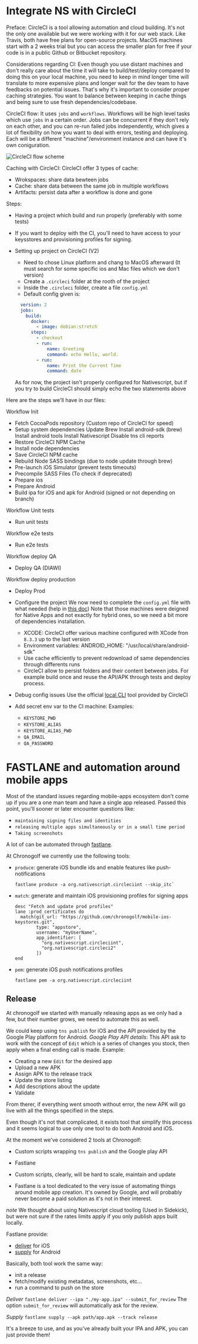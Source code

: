 # Integrate NS with CircleCI

Preface: CircleCI is a tool allowing automation and cloud building. It's not the only one available but we were working with it for our web stack.
Like Travis, both have free plans for open-source projects.
MacOS machines start with a 2 weeks trial but you can access the smaller plan for free if your code is in a public Github or Bitbucket repository.

Considerations regarding CI:
Even though you use distant machines and don't really care about the time it will take to build/test/deploy compared to doing this on your local machine, you need to keep in mind longer time will translate to more expensive plans and longer wait for the dev team to have feedbacks on potential issues.
That's why it's important to consider proper caching strategies.
You want to balance between keeping in cache things and being sure to use fresh dependencies/codebase.

CircleCI flow:
It uses `jobs` and `workflows`. Workflows will be high level tasks which use `jobs` in a certain order. Jobs can be concurrent if they don't rely on each other, and you can re-run failed jobs independently, which gives a lot of flexibility on how you want to deal with errors, testing and deploying. Each will be a different "machine"/environment instance and can have it's own coniguration.

![CircleCI flow scheme](https://circleci.com/blog/media/Diagram-v3--Default.png)

Caching with CircleCI:
CircleCI offer 3 types of cache:
- Wrokspaces: share data bewteen jobs
- Cache: share data between the same job in multiple workflows
- Artifacts: persist data after a workflow is done and gone

Steps:
- Having a project which build and run properly (preferably with some tests)
- If you want to deploy with the CI, you'll need to have access to your keysstores and provisioning profiles for signing.

- Setting up project on CircleCI (V2)
  * Need to chose Linux platform and chang to MacOS afterward (It must search for some specific ios and Mac files which we don't version)
  * Create a `.circleci` folder at the rooth of the project
  * Inside the `.circleci` folder, create a file `config.yml`
  * Default config given is:
  ``` yml
    version: 2
    jobs:
      build:
        docker:
          - image: debian:stretch
        steps:
          - checkout
          - run:
              name: Greeting
              command: echo Hello, world.
          - run:
              name: Print the Current Time
              command: date

  ```
  As for now, the project isn't properly configured for Nativescript, but if you try to build CircleCI should simply echo the two statements above

Here are the steps we'll have in our files:

Workflow Init
- Fetch CocoaPods repository (Custom repo of CircleCI for speed)
- Setup system dependencies
    Update Brew
    Install android-sdk (brew)
    Install android tools
    Install Nativescript
    Disable tns cli reports
- Restore CircleCI NPM Cache
- Install node dependencies
- Save CircleCI NPM cache
- Rebuild Node SASS bindings (due to node update through brew)
- Pre-launch iOS Simulator (prevent tests timeouts)
- Precompile SASS Files (To check if deprecated)
- Prepare ios
- Prepare Android
- Build ipa for iOS and apk for Android (signed or not depending on branch)

Workflow Unit tests
- Run unit tests

Workflow e2e tests
- Run e2e tests

Workflow deploy QA
- Deploy QA (DIAWI)

Workflow deploy production
- Deploy Prod

- Configure the project
We now need to complete the `config.yml` file with what needed (help in [this doc](https://circleci.com/docs/2.0/testing-ios/))
Note that those machines were deigned for Native Apps and not exactly for hybrid ones, so we need a bit more of dependencies installation.
  * XCODE: CircleCI offer various machine configured with XCode fron `8.3.3` up to the last version
  * Environment variables: ANDROID_HOME: "/usr/local/share/android-sdk"
  * Use cache efficiently to prevent redownload of same dependencies through differents runs
  * CircleCI allow to persist folders and their content between jobs. For example build once and reuse the API/APK through tests and deploy process.

- Debug config issues
Use the official [local CLI](https://circleci.com/docs/2.0/local-cli/) tool provided by CircleCI

- Add secret env var to the CI machine:
  Examples:
  * `KEYSTORE_PWD`
  * `KEYSTORE_ALIAS`
  * `KEYSTORE_ALIAS_PWD`
  * `QA_EMAIL`
  * `QA_PASSWORD`


# FASTLANE and automation around mobile apps

Most of the standard issues regarding mobile-apps ecosystem don't come up if you are a one man team and have a single app released. Passed this point, you'll sooner or later encounter questions like:
- `maintaining signing files and identities`
- `releasing multiple apps simultaneously or in a small time period`
- `Taking screenshots`

A lot of  can be automated through [fastlane](https://docs.fastlane.tools).

At Chronogolf we currently use the following tools:
- `produce`: generate iOS bundle ids and enable features like push-notifications
  ```
  fastlane produce -a org.nativescript.circleciint --skip_itc`
  ```

- `match`: generate and maintain iOS provisioning profiles for signing apps
    ```
    desc "Fetch and update prod profiles"
    lane :prod_certificates do
      match(git_url: "https://github.com/chronogolf/mobile-ios-keystores.git",
            type: "appstore",
            username: "myUserName",
            app_identifier: [
              "org.nativescript.circleciint",
              "org.nativescript.circleci2"
            ])
    end
    ```

- `pem`: generate iOS push notifications profiles
  ```
  fastlane pem -a org.nativescript.circleciint
  ```

## Release
At chronogolf we started with manually releasing apps as we only had a few, but their number grows, we need to automate this as well.

We could keep using `tns publish` for iOS and the API provided by the Google Play platform for Android.
*Google Play API details*:
This API ask to work with the concept of `Edit` which is a series of changes you stock, then apply when a final ending call is made.
Example:
- Creating a new `Edit` for the desired app
- Upload a new APK
- Assign APK to the release track
- Update the store listing
- Add descriptions about the update
- Validate

From therer, if everything went smooth without error, the new APK will go live with all the things specified in the steps.


Even though it's not that complicated, it exists tool that simplify this process and it seems logical to use only one tool to do both Android and iOS.

At the moment we've considered 2 tools at Chronogolf:
- Custom scripts wrapping `tns publish` and the Google play API
- Fastlane

- Custom scripts, clearly, will be hard to scale, maintain and update
- Fastlane is a tool dedicated to the very issue of automating things around mobile app creation. It's owned by Google, and will probably never become a paid solution as it's not in their interest.

*note* We thought about using Nativescript cloud tooling (Used in Sidekick), but were not sure if the rates limits apply if you only publish apps built locally.

Fastlane provide:
- [deliver](https://docs.fastlane.tools/actions/deliver/) for iOS
- [supply](https://docs.fastlane.tools/actions/supply/) for Android

Basically, both tool work the same way:
- init a release
- fetch/modify existing metadatas, screenshots, etc...
- run a command to push on the store

*Deliver*
`fastlane deliver --ipa "./my-app.ipa" --submit_for_review`
The option `submit_for_review` will automatically ask for the review.

*Supply*
`fastlane supply --apk path/app.apk --track release`

It's a breeze to use, and as you've already built your IPA and APK, you can just provide them!
